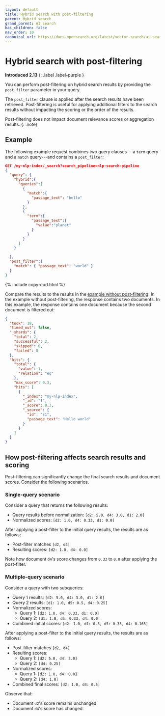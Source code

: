 ```yaml
---
layout: default
title: Hybrid search with post-filtering
parent: Hybrid search
grand_parent: AI search
has_children: false
nav_order: 10
canonical_url: https://docs.opensearch.org/latest/vector-search/ai-search/hybrid-search/post-filtering/
---
```


# Hybrid search with post-filtering
**Introduced 2.13**
{: .label .label-purple }

You can perform post-filtering on hybrid search results by providing the `post_filter` parameter in your query.

The `post_filter` clause is applied after the search results have been retrieved. Post-filtering is useful for applying additional filters to the search results without impacting the scoring or the order of the results. 

Post-filtering does not impact document relevance scores or aggregation results.
{: .note}

## Example

The following example request combines two query clauses---a `term` query and a `match` query---and contains a `post_filter`:

```json
GET /my-nlp-index/_search?search_pipeline=nlp-search-pipeline
{
  "query": {
    "hybrid":{
      "queries":[
        {
          "match":{
            "passage_text": "hello"
          }
        },
        {
          "term":{
            "passage_text":{
              "value":"planet"
            }
          }
        }
      ]
    }

  },
  "post_filter":{
    "match": { "passage_text": "world" }
  }
}
```
{% include copy-curl.html %}

Compare the results to the results in the [example without post-filtering]({{site.url}}{{site.baseurl}}/vector-search/ai-search/hybrid-search/#example-combining-a-match-query-and-a-term-query). In the example without post-filtering, the response contains two documents. In this example, the response contains one document because the second document is filtered out:

```json
{
  "took": 18,
  "timed_out": false,
  "_shards": {
    "total": 2,
    "successful": 2,
    "skipped": 0,
    "failed": 0
  },
  "hits": {
    "total": {
      "value": 1,
      "relation": "eq"
    },
    "max_score": 0.3,
    "hits": [
      {
        "_index": "my-nlp-index",
        "_id": "1",
        "_score": 0.3,
        "_source": {
          "id": "s1",
          "passage_text": "Hello world"
        }
      }
    ]
  }
}
```

## How post-filtering affects search results and scoring

Post-filtering can significantly change the final search results and document scores. Consider the following scenarios.

### Single-query scenario

Consider a query that returns the following results:
- Query results before normalization: `[d2: 5.0, d4: 3.0, d1: 2.0]`
- Normalized scores: `[d2: 1.0, d4: 0.33, d1: 0.0]`

After applying a post-filter to the initial query results, the results are as follows:
- Post-filter matches `[d2, d4]`
- Resulting scores: `[d2: 1.0, d4: 0.0]`

Note how document `d4`'s score changes from `0.33` to `0.0` after applying the post-filter.

### Multiple-query scenario

Consider a query with two subqueries:
- Query 1 results: `[d2: 5.0, d4: 3.0, d1: 2.0]`
- Query 2 results: `[d1: 1.0, d5: 0.5, d4: 0.25]`
- Normalized scores:
  - Query 1: `[d2: 1.0, d4: 0.33, d1: 0.0]`
  - Query 2: `[d1: 1.0, d5: 0.33, d4: 0.0]`
- Combined initial scores: `[d2: 1.0, d1: 0.5, d5: 0.33, d4: 0.165]`

After applying a post-filter to the initial query results, the results are as follows:
- Post-filter matches `[d2, d4]`
- Resulting scores:
  - Query 1: `[d2: 5.0, d4: 3.0]`
  - Query 2: `[d4: 0.25]`
- Normalized scores:
  - Query 1: `[d2: 1.0, d4: 0.0]`
  - Query 2: `[d4: 1.0]`
- Combined final scores: `[d2: 1.0, d4: 0.5]`

Observe that:
- Document `d2`'s score remains unchanged.
- Document `d4`'s score has changed.